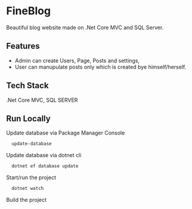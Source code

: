 # FineBlog

Beautiful blog website made on .Net Core MVC and SQL Server.
## Features

- Admin can create Users, Page, Posts and settings,
- User can manupulate posts only which is created bye himself/herself.

## Tech Stack

.Net Core MVC, SQL SERVER

## Run Locally







Update database via Package Manager Console

```bash
  update-database
```
Update database via dotnet cli

```bash
  dotnet ef database update
```

Start/run the project

```bash
  dotnet watch
```

Build the project

